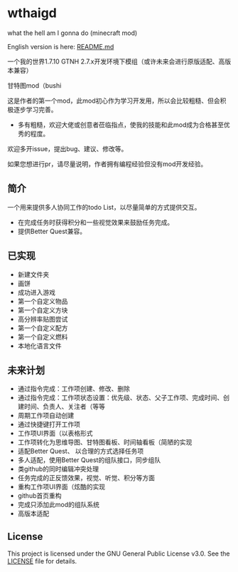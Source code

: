 # wthaigd
what the hell am I gonna do (minecraft mod)

English version is here: [README.md](./README.md)

一个我的世界1.7.10 GTNH 2.7.x开发环境下模组（或许未来会进行原版适配、高版本兼容）

甘特图mod（bushi

这是作者的第一个mod，此mod初心作为学习开发用，所以会比较粗糙、但会积极逐步学习完善。

* 多有粗糙，欢迎大佬或创意者莅临指点，使我的技能和此mod成为合格甚至优秀的程度。

欢迎多开issue，提出bug、建议、修改等。

如果您想进行pr，请尽量说明，作者拥有编程经验但没有mod开发经验。

## 简介
一个用来提供多人协同工作的todo List，以尽量简单的方式提供交互。
* 在完成任务时获得积分和一些视觉效果来鼓励任务完成。
* 提供Better Quest兼容。

## 已实现
* 新建文件夹
* 画饼
* 成功进入游戏
* 第一个自定义物品
* 第一个自定义方块
* 高分辨率贴图尝试
* 第一个自定义配方
* 第一个自定义燃料
* 本地化语言文件

## 未来计划
* 通过指令完成：工作项创建、修改、删除
* 通过指令完成：工作项状态设置：优先级、状态、父子工作项、完成时间、创建时间、负责人、关注者（等等
* 周期工作项自动创建
* 通过快捷键打开工作项
* 工作项UI界面（以表格形式
* 工作项转化为思维导图、甘特图看板、时间轴看板（简陋的实现
* 适配Better Quest、 以合理的方式选择任务项
* 多人适配，使用Better Quest的组队接口，同步组队
* 类github的同时编辑冲突处理
* 任务完成的正反馈效果，视觉、听觉、积分等方面
* 重构工作项UI界面（炫酷的实现
* github首页重构
* 完成只添加此mod的组队系统
* 高版本适配

## License
This project is licensed under the GNU General Public License v3.0. See the [LICENSE](./LICENSE) file for details.
